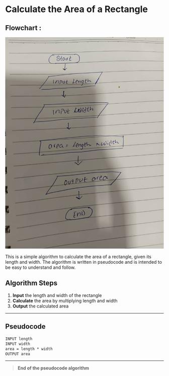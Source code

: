 # Calculate the Area of a Rectangle
## Flowchart :
![Area of Rectangle Flowchart](Number_1.JPG)

This is a simple algorithm to calculate the area of a rectangle, given its length and width. The algorithm is written in pseudocode and is intended to be easy to understand and follow.

## Algorithm Steps
1. **Input** the length and width of the rectangle
2. **Calculate** the area by multiplying length and width
3. **Output** the calculated area

---

## Pseudocode
```pseudo
INPUT length
INPUT width
area = length * width
OUTPUT area
```

---

> **End of the pseudocode algorithm**


